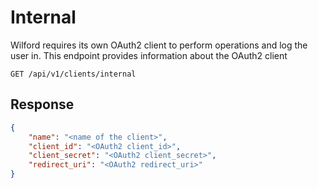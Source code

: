 # Internal
Wilford requires its own OAuth2 client to perform operations and log the user in.
This endpoint provides information about the OAuth2 client

`GET /api/v1/clients/internal`

## Response 
```json
{
    "name": "<name of the client>",
    "client_id": "<OAuth2 client_id>",
    "client_secret": "<OAuth2 client_secret>",
    "redirect_uri": "<OAuth2 redirect_uri>"
}
```